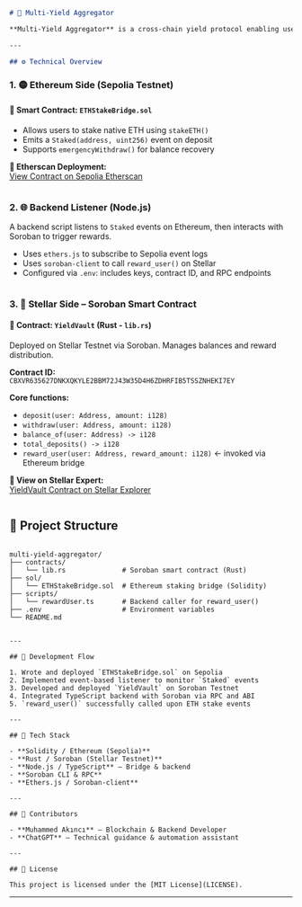 ```md
# 🌉 Multi-Yield Aggregator

**Multi-Yield Aggregator** is a cross-chain yield protocol enabling users to stake ETH on Ethereum and receive yield in XLM on Stellar via Soroban smart contracts. The architecture bridges native ETH staking with Stellar-based reward distribution using decentralized infrastructure and smart contract automation.

---

## ⚙️ Technical Overview
```
### 1. 🟡 Ethereum Side (Sepolia Testnet)

#### 🔸 Smart Contract: `ETHStakeBridge.sol`
- Allows users to stake native ETH using `stakeETH()`
- Emits a `Staked(address, uint256)` event on deposit
- Supports `emergencyWithdraw()` for balance recovery

**📄 Etherscan Deployment:**  
[View Contract on Sepolia Etherscan](https://sepolia.etherscan.io/address/0x661F616253621851052c668b030bE795638eA859)
```
```
### 2. 🌐 Backend Listener (Node.js)

A backend script listens to `Staked` events on Ethereum, then interacts with Soroban to trigger rewards.

- Uses `ethers.js` to subscribe to Sepolia event logs
- Uses `soroban-client` to call `reward_user()` on Stellar
- Configured via `.env`: includes keys, contract ID, and RPC endpoints

```
```
### 3. 🌠 Stellar Side – Soroban Smart Contract

#### 🔸 Contract: `YieldVault` (Rust - `lib.rs`)
Deployed on Stellar Testnet via Soroban. Manages balances and reward distribution.

**Contract ID:**  
`CBXVR635627DNKXQKYLE2BBM72J43W35D4H6ZDHRFIB5TSSZNHEKI7EY`

**Core functions:**
- `deposit(user: Address, amount: i128)`
- `withdraw(user: Address, amount: i128)`
- `balance_of(user: Address) -> i128`
- `total_deposits() -> i128`
- `reward_user(user: Address, reward_amount: i128)` ← invoked via Ethereum bridge

**🔗 View on Stellar Expert:**  
[YieldVault Contract on Stellar Explorer](https://stellar.expert/explorer/testnet/contract/CBXVR635627DNKXQKYLE2BBM72J43W35D4H6ZDHRFIB5TSSZNHEKI7EY)

```
```
## 📁 Project Structure


<pre><code>
multi-yield-aggregator/
├── contracts/
│   └── lib.rs              # Soroban smart contract (Rust)
├── sol/
│   └── ETHStakeBridge.sol  # Ethereum staking bridge (Solidity)
├── scripts/
│   └── rewardUser.ts       # Backend caller for reward_user()
├── .env                    # Environment variables
└── README.md
</code></pre>

```

---

## 🔧 Development Flow

1. Wrote and deployed `ETHStakeBridge.sol` on Sepolia
2. Implemented event-based listener to monitor `Staked` events
3. Developed and deployed `YieldVault` on Soroban Testnet
4. Integrated TypeScript backend with Soroban via RPC and ABI
5. `reward_user()` successfully called upon ETH stake events

---

## 🧰 Tech Stack

- **Solidity / Ethereum (Sepolia)**  
- **Rust / Soroban (Stellar Testnet)**  
- **Node.js / TypeScript** – Bridge & backend
- **Soroban CLI & RPC**  
- **Ethers.js / Soroban-client**

---

## 👥 Contributors

- **Muhammed Akıncı** – Blockchain & Backend Developer  
- **ChatGPT** – Technical guidance & automation assistant

---

## 📜 License

This project is licensed under the [MIT License](LICENSE).
```

---
